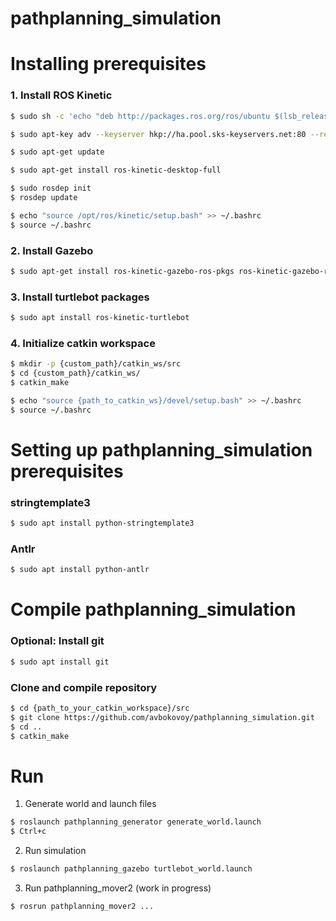 # pathplanning_simulation

# Installing prerequisites

### 1. Install ROS Kinetic

```bash
$ sudo sh -c 'echo "deb http://packages.ros.org/ros/ubuntu $(lsb_release -sc) main" > /etc/apt/sources.list.d/ros-latest.list'
```
```bash
$ sudo apt-key adv --keyserver hkp://ha.pool.sks-keyservers.net:80 --recv-key 421C365BD9FF1F717815A3895523BAEEB01FA116
```
```bash
$ sudo apt-get update
```
```bash
$ sudo apt-get install ros-kinetic-desktop-full
```
```bash
$ sudo rosdep init
$ rosdep update
```
```bash
$ echo "source /opt/ros/kinetic/setup.bash" >> ~/.bashrc
$ source ~/.bashrc
```

### 2. Install Gazebo

```bash
$ sudo apt-get install ros-kinetic-gazebo-ros-pkgs ros-kinetic-gazebo-ros-control
```

### 3. Install turtlebot packages

```bash
$ sudo apt install ros-kinetic-turtlebot
```


### 4. Initialize catkin workspace

```bash
$ mkdir -p {custom_path}/catkin_ws/src
$ cd {custom_path}/catkin_ws/
$ catkin_make
```
```bash
$ echo "source {path_to_catkin_ws}/devel/setup.bash" >> ~/.bashrc
$ source ~/.bashrc
```


# Setting up pathplanning_simulation prerequisites

### stringtemplate3

```bash
$ sudo apt install python-stringtemplate3
```

### Antlr

```bash
$ sudo apt install python-antlr
```

# Compile pathplanning_simulation

### Optional: Install git

```bash
$ sudo apt install git
```

### Clone and compile repository

```bash
$ cd {path_to_your_catkin_workspace}/src
$ git clone https://github.com/avbokovoy/pathplanning_simulation.git
$ cd ..
$ catkin_make
```

# Run

1) Generate world and launch files

```bash
$ roslaunch pathplanning_generator generate_world.launch
$ Ctrl+c
```

2) Run simulation 

```bash
$ roslaunch pathplanning_gazebo turtlebot_world.launch
```

3) Run pathplanning_mover2 (work in progress)

```bash
$ rosrun pathplanning_mover2 ...
```
